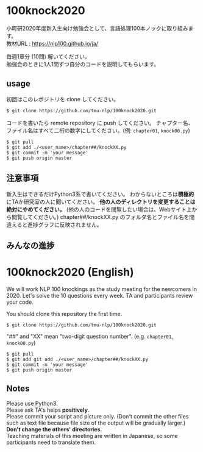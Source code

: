 # 100knock2020

小町研2020年度新入生向け勉強会として、言語処理100本ノックに取り組みます。  
教材URL : https://nlp100.github.io/ja/

毎週1章分 (10問) 解いてください。  
勉強会のときに1人1問ずつ自分のコードを説明してもらいます。  

## usage

初回はこのレポジトリを clone してください。

```
$ git clone https://github.com/tmu-nlp/100knock2020.git
```

コードを書いたら remote repository に push してください。
チャプター名、ファイル名はすべて二桁の数字にしてください。(例: `chapter01`, `knock00.py`)
```
$ git pull
$ git add ./<user_name>/chapter##/knockXX.py
$ git commit -m 'your message'
$ git push origin master
```

## 注意事項

新入生はできるだけPython3系で書いてください。
わからないところは**積極的**にTAか研究室の人に聞いてください。
**他の人のディレクトリを変更することは絶対にやめてください。**
(他の人のコードを閲覧したい場合は、Webサイト上から閲覧してください。)
chapter##/knockXX.py のフォルダ名とファイル名を間違えると進捗グラフに反映されません。

## みんなの進捗


# 100knock2020 (English)  
We will work NLP 100 knockings as the study meeting for the newcomers in 2020. 
Let's solve the 10 questions every week.
TA and participants review your code.  

You should clone this repository the first time.
```
$ git clone https://github.com/tmu-nlp/100knock2020.git
```

"##" and "XX" mean "two-digit question number". (e.g. `chapter01`, `knock00.py`)
```
$ git pull
$ git add git add ./<user_name>/chapter##/knockXX.py
$ git commit -m 'your message'
$ git push origin master
```

## Notes  
Please use Python3.  
Please ask TA's helps **positively**.  
Please commit your script and picture only. (Don't commit the other files such as text file because file size of the output will be gradually larger.)  
**Don't change the others' directories.**  
Teaching materials of this meeting are written in Japanese, so some participants need to translate them.